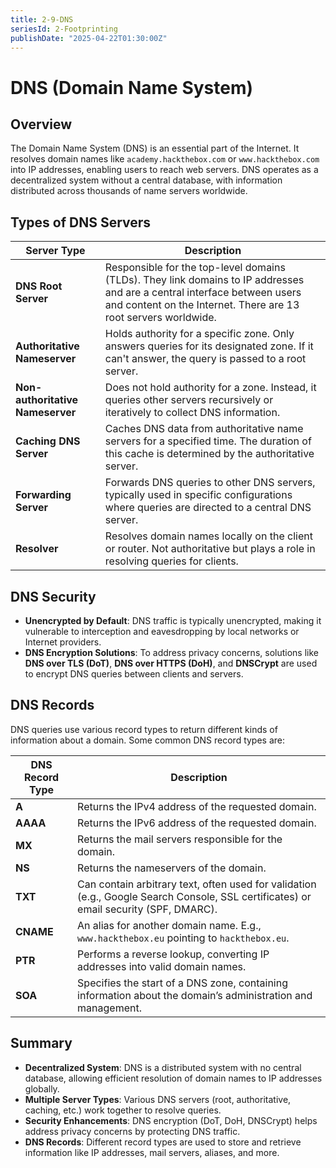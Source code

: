 ```yaml
---
title: 2-9-DNS
seriesId: 2-Footprinting
publishDate: "2025-04-22T01:30:00Z"
---
```


# DNS (Domain Name System)

## Overview
The Domain Name System (DNS) is an essential part of the Internet. It resolves domain names like `academy.hackthebox.com` or `www.hackthebox.com` into IP addresses, enabling users to reach web servers. DNS operates as a decentralized system without a central database, with information distributed across thousands of name servers worldwide.

## Types of DNS Servers

| Server Type               | Description |
|---------------------------|-------------|
| **DNS Root Server**        | Responsible for the top-level domains (TLDs). They link domains to IP addresses and are a central interface between users and content on the Internet. There are 13 root servers worldwide. |
| **Authoritative Nameserver** | Holds authority for a specific zone. Only answers queries for its designated zone. If it can't answer, the query is passed to a root server. |
| **Non-authoritative Nameserver** | Does not hold authority for a zone. Instead, it queries other servers recursively or iteratively to collect DNS information. |
| **Caching DNS Server**     | Caches DNS data from authoritative name servers for a specified time. The duration of this cache is determined by the authoritative server. |
| **Forwarding Server**      | Forwards DNS queries to other DNS servers, typically used in specific configurations where queries are directed to a central DNS server. |
| **Resolver**               | Resolves domain names locally on the client or router. Not authoritative but plays a role in resolving queries for clients. |

## DNS Security
- **Unencrypted by Default**: DNS traffic is typically unencrypted, making it vulnerable to interception and eavesdropping by local networks or Internet providers.
- **DNS Encryption Solutions**: To address privacy concerns, solutions like **DNS over TLS (DoT)**, **DNS over HTTPS (DoH)**, and **DNSCrypt** are used to encrypt DNS queries between clients and servers.

## DNS Records
DNS queries use various record types to return different kinds of information about a domain. Some common DNS record types are:

| DNS Record Type | Description |
|-----------------|-------------|
| **A**           | Returns the IPv4 address of the requested domain. |
| **AAAA**        | Returns the IPv6 address of the requested domain. |
| **MX**          | Returns the mail servers responsible for the domain. |
| **NS**          | Returns the nameservers of the domain. |
| **TXT**         | Can contain arbitrary text, often used for validation (e.g., Google Search Console, SSL certificates) or email security (SPF, DMARC). |
| **CNAME**       | An alias for another domain name. E.g., `www.hackthebox.eu` pointing to `hackthebox.eu`. |
| **PTR**         | Performs a reverse lookup, converting IP addresses into valid domain names. |
| **SOA**         | Specifies the start of a DNS zone, containing information about the domain’s administration and management. |

## Summary
- **Decentralized System**: DNS is a distributed system with no central database, allowing efficient resolution of domain names to IP addresses globally.
- **Multiple Server Types**: Various DNS servers (root, authoritative, caching, etc.) work together to resolve queries.
- **Security Enhancements**: DNS encryption (DoT, DoH, DNSCrypt) helps address privacy concerns by protecting DNS traffic.
- **DNS Records**: Different record types are used to store and retrieve information like IP addresses, mail servers, aliases, and more.
